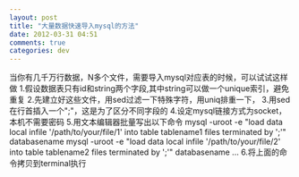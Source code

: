 ```yaml
---
layout: post
title: "大量数据快速导入mysql的方法"
date: 2012-03-31 04:51
comments: true
categories: dev
---
```

当你有几千万行数据，N多个文件，需要导入mysql对应表的时候，可以试试这样做
1.假设数据表只有id和string两个字段,其中string可以做一个unique索引，避免重复
2.先建立好这些文件，用sed过滤一下特殊字符，用uniq排重一下，
3.用sed在行首插入一个";"，这是为了区分不同字段的
4.设定mysql链接方式为socket，本机不需要密码
5.用文本编辑器批量写出以下命令
mysql -uroot  -e "load data local infile '/path/to/your/file/1' into table tablename1 files terminated by ';'" databasename
mysql -uroot  -e "load data local infile '/path/to/your/file/2' into table tablename2 files terminated by ';'" databasename
...
6.将上面的命令拷贝到terminal执行

